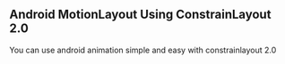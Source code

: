 ## Android MotionLayout Using ConstrainLayout 2.0

You can use android animation simple and easy with constrainlayout 2.0

